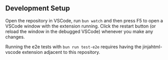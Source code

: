 ## Development Setup

Open the repository in VSCode, run `bun watch` and then press F5 to open a VSCode window with the extension running.
Click the restart button (or reload the window in the debugged VSCode) whenever you make any changes.

Running the e2e tests with `bun run test-e2e` requires having the jinjahtml-vscode extension adjacent to this repository.

